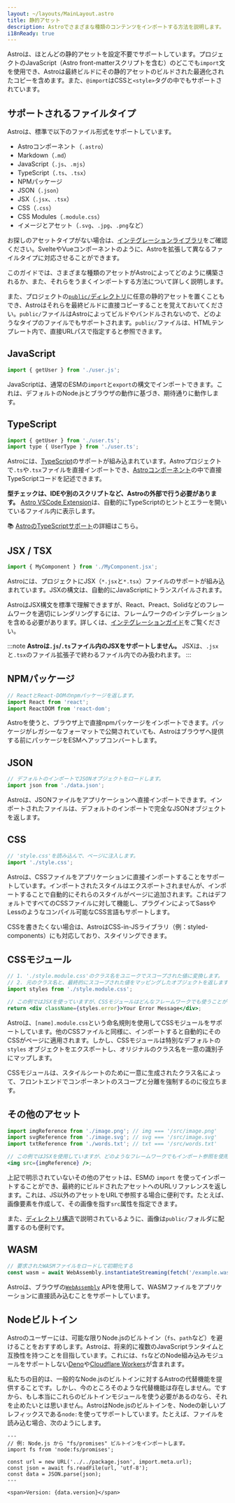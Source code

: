 ```yaml
---
layout: ~/layouts/MainLayout.astro
title: 静的アセット
description: Astroでさまざまな種類のコンテンツをインポートする方法を説明します。
i18nReady: true
---
```


Astroは、ほとんどの静的アセットを設定不要でサポートしています。プロジェクトのJavaScript（Astro front-matterスクリプトを含む）のどこでも`import`文を使用でき、Astroは最終ビルドにその静的アセットのビルドされた最適化されたコピーを含めます。また、`@import`はCSSと`<style>`タグの中でもサポートされています。


## サポートされるファイルタイプ

Astroは、標準で以下のファイル形式をサポートしています。

- Astroコンポーネント（`.astro`）
- Markdown（`.md`）
- JavaScript（`.js`、`.mjs`）
- TypeScript（`.ts`、`.tsx`）
- NPMパッケージ
- JSON（`.json`）
- JSX（`.jsx`、`.tsx`）
- CSS（`.css`）
- CSS Modules（`.module.css`）
- イメージとアセット（`.svg`、`.jpg`、`.png`など）

お探しのアセットタイプがない場合は、[インテグレーションライブラリ](https://astro.build/integrations/)をご確認ください。SvelteやVueコンポーネントのように、Astroを拡張して異なるファイルタイプに対応させることができます。

このガイドでは、さまざまな種類のアセットがAstroによってどのように構築されるか、また、それらをうまくインポートする方法について詳しく説明します。

また、プロジェクトの[`public/`ディレクトリ](/ja/core-concepts/project-structure/#public)に任意の静的アセットを置くこともでき、Astroはそれらを最終ビルドに直接コピーすることを覚えておいてください。`public/`ファイルはAstroによってビルドやバンドルされないので、どのようなタイプのファイルでもサポートされます。`public/`ファイルは、HTMLテンプレート内で、直接URLパスで指定すると参照できます。


## JavaScript

```js
import { getUser } from './user.js';
```

JavaScriptは、通常のESMの`import`と`export`の構文でインポートできます。これは、デフォルトのNode.jsとブラウザの動作に基づき、期待通りに動作します。


## TypeScript

```js
import { getUser } from './user.ts';
import type { UserType } from './user.ts';
```

Astroには、[TypeScript](https://www.typescriptlang.org/)のサポートが組み込まれています。Astroプロジェクトで`.ts`や`.tsx`ファイルを直接インポートでき、[Astroコンポーネント](/ja/core-concepts/astro-components/#コンポーネントスクリプト)の中で直接TypeScriptコードを記述できます。

**型チェックは、IDEや別のスクリプトなど、Astroの外部で行う必要があります。** [Astro VSCode Extension](/ja/editor-setup/)は、自動的にTypeScriptのヒントとエラーを開いているファイル内に表示します。

📚 [AstroのTypeScriptサポート](/ja/guides/typescript/)の詳細はこちら。


## JSX / TSX

```js
import { MyComponent } from './MyComponent.jsx';
```

Astroには、プロジェクトにJSX（`*.jsx`と`*.tsx`）ファイルのサポートが組み込まれています。JSXの構文は、自動的にJavaScriptにトランスパイルされます。

AstroはJSX構文を標準で理解できますが、React、Preact、Solidなどのフレームワークを適切にレンダリングするには、フレームワークのインテグレーションを含める必要があります。詳しくは、[インテグレーションガイド](/ja/guides/integrations-guide/)をご覧ください。

:::note
**Astroは`.js`/`.ts`ファイル内のJSXをサポートしません。** JSXは、`.jsx`と`.tsx`のファイル拡張子で終わるファイル内でのみ扱われます。
:::


## NPMパッケージ

```js
// ReactとReact-DOMのnpmパッケージを返します。
import React from 'react';
import ReactDOM from 'react-dom';
```

Astroを使うと、ブラウザ上で直接npmパッケージをインポートできます。パッケージがレガシーなフォーマットで公開されていても、Astroはブラウザへ提供する前にパッケージをESMへアップコンバートします。


## JSON

```js
// デフォルトのインポートでJSONオブジェクトをロードします。
import json from './data.json';
```

Astroは、JSONファイルをアプリケーションへ直接インポートできます。インポートされたファイルは、デフォルトのインポートで完全なJSONオブジェクトを返します。


## CSS

```js
// 'style.css'を読み込んで、ページに注入します。
import './style.css';
```

Astroは、CSSファイルをアプリケーションに直接インポートすることをサポートしています。インポートされたスタイルはエクスポートされませんが、インポートすることで自動的にそれらのスタイルがページに追加されます。これはデフォルトですべてのCSSファイルに対して機能し、プラグインによってSassやLessのようなコンパイル可能なCSS言語もサポートします。

CSSを書きたくない場合は、AstroはCSS-in-JSライブラリ（例：styled-components）にも対応しており、スタイリングできます。


## CSSモジュール

```jsx
// 1. './style.module.css'のクラス名をユニークでスコープされた値に変換します。
// 2. 元のクラス名と、最終的にスコープされた値をマッピングしたオブジェクトを返します。
import styles from './style.module.css';

// この例ではJSXを使っていますが、CSSモジュールはどんなフレームワークでも使うことができます。
return <div className={styles.error}>Your Error Message</div>;
```

Astroは、`[name].module.css`という命名規則を使用してCSSモジュールをサポートしています。他のCSSファイルと同様に、インポートすると自動的にそのCSSがページに適用されます。しかし、CSSモジュールは特別なデフォルトの `styles` オブジェクトをエクスポートし、オリジナルのクラス名を一意の識別子にマップします。

CSSモジュールは、スタイルシートのために一意に生成されたクラス名によって、フロントエンドでコンポーネントのスコープと分離を強制するのに役立ちます。


## その他のアセット

```jsx
import imgReference from './image.png'; // img === '/src/image.png'
import svgReference from './image.svg'; // svg === '/src/image.svg'
import txtReference from './words.txt'; // txt === '/src/words.txt'

// この例ではJSXを使用していますが、どのようなフレームワークでもインポート参照を使用できます。
<img src={imgReference} />;
```

上記で明示されていないその他のアセットは、ESMの `import` を使ってインポートすることができ、最終的にビルドされたアセットへのURLリファレンスを返します。これは、JS以外のアセットをURLで参照する場合に便利です。たとえば、画像要素を作成して、その画像を指す`src`属性を指定できます。

また、[ディレクトリ構造](/ja/core-concepts/project-structure/#public)で説明されているように、画像は`public/`フォルダに配置するのも便利です。


## WASM

```js
// 要求されたWASMファイルをロードして初期化する
const wasm = await WebAssembly.instantiateStreaming(fetch('/example.wasm'));
```

Astroは、ブラウザの[`WebAssembly`](https://developer.mozilla.org/ja/docs/Web/JavaScript/Reference/Global_Objects/WebAssembly) APIを使用して、WASMファイルをアプリケーションに直接読み込むことをサポートしています。


## Nodeビルトイン

Astroのユーザーには、可能な限りNode.jsのビルトイン（`fs`、`path`など）を避けることをおすすめします。Astroは、将来的に複数のJavaScriptランタイムと互換性を持つことを目指しています。これには、`fs`などのNode組み込みモジュールをサポートしない[Deno](https://deno.land/)や[Cloudflare Workers](https://workers.cloudflare.com/)が含まれます。

私たちの目的は、一般的なNode.jsのビルトインに対するAstroの代替機能を提供することです。しかし、今のところそのような代替機能は存在しません。ですから、もし本当にこれらのビルトインモジュールを使う必要があるのなら、それを止めたいとは思いません。AstroはNode.jsのビルトインを、Nodeの新しいプレフィックスである`node:`を使ってサポートしています。たとえば、ファイルを読み込む場合、次のようにします。

```astro
---
// 例: Node.js から "fs/promises" ビルトインをインポートします。
import fs from 'node:fs/promises';

const url = new URL('../../package.json', import.meta.url);
const json = await fs.readFile(url, 'utf-8');
const data = JSON.parse(json);
---

<span>Version: {data.version}</span>
```
